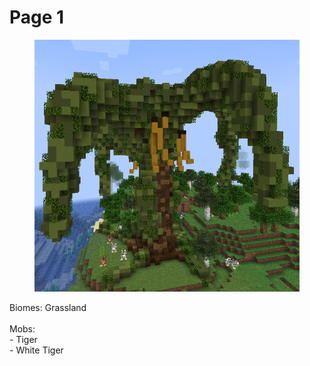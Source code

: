 # Page 1



<figure><img src="../../../../.gitbook/assets/image.png" alt=""><figcaption></figcaption></figure>

Biomes: Grassland\
\
Mobs:\
\- Tiger\
\- White Tiger

